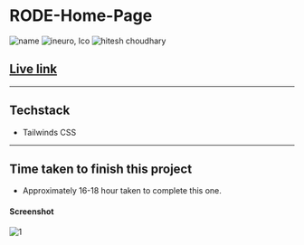 # RODE-Home-Page

![name](https://img.shields.io/badge/Omkar--Gujja-OG)
![ineuro, lco](https://img.shields.io/badge/iNeuron-LCO-green)
![hitesh choudhary](https://img.shields.io/badge/Hitesh--Choudhary-Full--stack--JS--bootcamp-red)

## [Live link](https://shopify-og.netlify.app/)

---

## Techstack
  - Tailwinds CSS

---

## Time taken to finish this project

- Approximately 16-18 hour taken to complete this one.

#### Screenshot
![1](https://user-images.githubusercontent.com/67428719/233118042-32be0b38-baed-4b8f-9fb7-1d652d3f368f.png)




